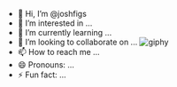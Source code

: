- 👋 Hi, I’m @joshfigs
- 👀 I’m interested in ...
- 🌱 I’m currently learning ...       
- 💞️ I’m looking to collaborate on ...                 ![giphy](https://github.com/joshfigs/joshfigs/assets/157768397/5b187cb2-606f-41de-afe9-81ac2f005183)
- 📫 How to reach me ...
- 😄 Pronouns: ...
- ⚡ Fun fact: ...
























<!---
joshfigs/joshfigs is a ✨ special ✨ repository because its `README.md` (this file) appears on your GitHub profile.
You can click the Preview link to take a look at your changes.
--->

